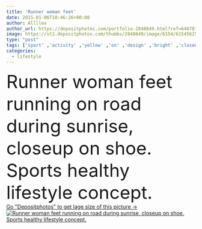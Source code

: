 ```yaml
---
title: 'Runner woman feet'
date: 2015-01-06T18:46:26+00:00
author: Allllex
author_url: https://depositphotos.com/portfolio-2848649.html?ref=64678756
image: https://st2.depositphotos.com/thumbs/2848649/image/6154/61545625/api_thumb_450.jpg?forcejpeg=true
type: "post"
tags: ['sport' ,'activity' ,'yellow' ,'on' ,'design' ,'bright' ,'closeup' ,'person' ,'female' ,'feet' ,'sunlight' ,'model' ,'nature' ,'outdoor' ,'sports' ,'action' ,'energy' ,'health' ,'healthy' ,'road' ,'sunrise' ,'sunset' ,'elements' ,'cross' ,'active' ,'woman' ,'lifestyle' ,'body' ,'fit' ,'fitness' ,'exercise' ,'lens' ,'recreation' ,'flare' ,'run' ,'walk' ,'bottom' ,'outside' ,'shoe' ,'athlete' ,'shoes' ,'running' ,'runner' ,'training' ,'wellness' ,'athletic' ,'workout' ,'sole' ,'marathon' ,'jog' ]
categories: 
  - lifestyle
---
```

<div aling="center">
            <font size="60"> Runner woman feet running on road during sunrise, closeup on shoe. Sports healthy lifestyle concept.</font>   
</div>
<div>
    <a href='https://depositphotos.com/61545625/stock-photo-runner-woman-feet.html?ref=64678756' target=_blank > Go "Depositphotos" to get lage size of this picture ->
        <img href='https://depositphotos.com/61545625/stock-photo-runner-woman-feet.html?ref=64678756' src='https://st2.depositphotos.com/2848649/6154/i/950/depositphotos_61545625-stock-photo-runner-woman-feet.jpg?forcejpeg=true' alt='Runner woman feet running on road during sunrise, closeup on shoe. Sports healthy lifestyle concept.' >
    </a>
</div>
